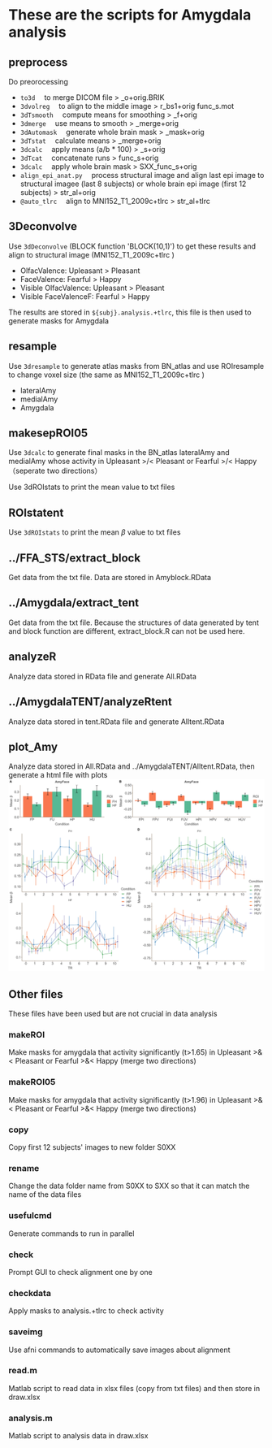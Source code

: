 # These are the scripts for Amygdala analysis

## preprocess
Do preorocessing
* `to3d` &emsp;to merge DICOM file              > \_o+orig.BRIK
* `3dvolreg` &emsp;to align to the middle image   > r_bs1+orig func_s.mot
* `3dTsmooth` &emsp;compute means for smoothing > \_f+orig
* `3dmerge` &emsp;use means to smooth           > \_merge+orig
* `3dAutomask` &emsp;generate whole brain mask  > \_mask+orig
* `3dTstat` &emsp;calculate means               > \_merge+orig
* `3dcalc` &emsp;apply means (a/b * 100)        > \_s+orig
* `3dTcat` &emsp;concatenate runs               > func_s+orig
* `3dcalc` &emsp;apply whole brain mask         > SXX_func_s+orig
* `align_epi_anat.py` &emsp;process structural image and align last epi image to structural imagee (last 8 subjects) or whole brain epi image (first 12 subjects) > str_al+orig
* `@auto_tlrc` &emsp;align to MNI152_T1_2009c+tlrc > str_al+tlrc

## 3Deconvolve
Use `3dDeconvolve` (BLOCK function 'BLOCK(10,1)') to get these results and align to structural image (MNI152_T1_2009c+tlrc )
* OlfacValence: Upleasant > Pleasant
* FaceValence: Fearful > Happy
* Visible OlfacValence: Upleasant > Pleasant
* Visible FaceValenceF: Fearful > Happy  

The results are stored in `${subj}.analysis.+tlrc`, this file is then used to generate masks for Amygdala

## resample
Use `3dresample` to generate atlas masks from BN_atlas and use ROIresample to change voxel size (the same as MNI152_T1_2009c+tlrc )
* lateralAmy
* medialAmy
* Amygdala

## makesepROI05
Use `3dcalc` to generate final masks in the BN_atlas lateralAmy and medialAmy whose activity in Upleasant >/< Pleasant or Fearful >/< Happy （seperate two directions）

Use 3dROIstats to print the mean value to txt files

## ROIstatent
Use `3dROIstats` to print the mean $\beta$ value to txt files

## ../FFA_STS/extract_block
Get data from the txt file.
Data are stored in Amyblock.RData

## ../Amygdala/extract_tent
Get data from the txt file.
Because the structures of data generated by tent and block function are different, extract_block.R can not be used here.

## analyzeR
Analyze data stored in RData file and generate All.RData

## ../AmygdalaTENT/analyzeRtent
Analyze data stored in tent.RData file and generate Alltent.RData

## plot_Amy
Analyze data stored in All.RData and ../AmygdalaTENT/Alltent.RData, then generate a html file with plots
![plot](plot_Amy_files/figure-html/unnamed-chunk-4-1.png)

## Other files
These files have been used but are not crucial in data analysis

### makeROI
Make masks for amygdala that activity significantly (t>1.65) in Upleasant >&< Pleasant or Fearful >&< Happy (merge two directions)

### makeROI05
Make masks for amygdala that activity significantly (t>1.96) in Upleasant >&< Pleasant or Fearful >&< Happy (merge two directions)

### copy
Copy first 12 subjects' images to new folder S0XX

### rename
Change the data folder name from S0XX to SXX so that it can match the name of the data files

### usefulcmd
Generate commands to run in parallel

### check
Prompt GUI to check alignment one by one

### checkdata
Apply masks to analysis.+tlrc to check activity

### saveimg
Use afni commands to automatically save images about alignment

### read.m
Matlab script to read data in xlsx files (copy from txt files) and then store in draw.xlsx

### analysis.m
Matlab script to analysis data in draw.xlsx
